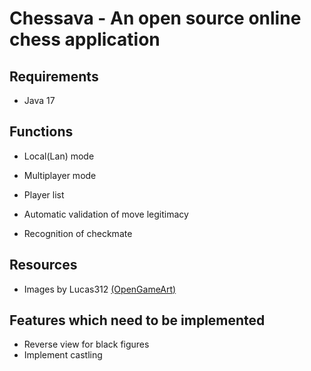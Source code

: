 # Chessava - An open source online chess application

## Requirements
- Java 17

## Functions
- Local(Lan) mode
- Multiplayer mode

- Player list
- Automatic validation of move legitimacy
- Recognition of checkmate
 
## Resources
- Images by Lucas312 [(OpenGameArt)](https://opengameart.org/content/pixel-chess-pieces)


## Features which need to be implemented
- Reverse view for black figures
- Implement castling

